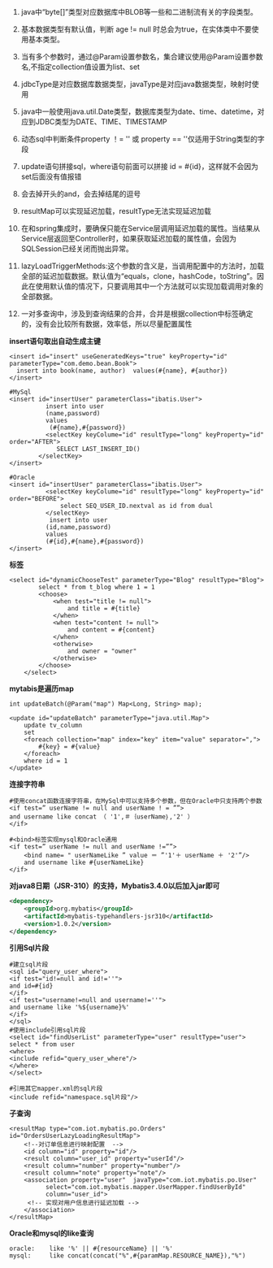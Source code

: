 1. java中“byte[]”类型对应数据库中BLOB等一些和二进制流有关的字段类型。

2. 基本数据类型有默认值，判断 age != null 时总会为true，在实体类中不要使用基本类型。

3. 当有多个参数时，通过@Param设置参数名，集合建议使用@Param设置参数名,不指定collection值设置为list、set

4. jdbcType是对应数据库数据类型，javaType是对应java数据类型，映射时使用

5. java中一般使用java.util.Date类型，数据库类型为date、time、datetime，对应到JDBC类型为DATE、TIME、TIMESTAMP

6. 动态sql中判断条件property ！= '' 或 property == ''仅适用于String类型的字段

7. update语句拼接sql，where语句前面可以拼接 id = #{id}，这样就不会因为set后面没有值报错

8. 会去掉开头的and，会去掉结尾的逗号

9. resultMap可以实现延迟加载，resultType无法实现延迟加载

10. 在和spring集成时，要确保只能在Service层调用延迟加载的属性。当结果从Service层返回至Controller时，如果获取延迟加载的属性值，会因为SQLSession已经关闭而抛出异常。

11. lazyLoadTriggerMethods:这个参数的含义是，当调用配置中的方法时，加载全部的延迟加载数据。默认值为“equals，clone，hashCode，toString”。因此在使用默认值的情况下，只要调用其中一个方法就可以实现加载调用对象的全部数据。

12. 一对多查询中，涉及到查询结果的合并，合并是根据collection中标签确定的，没有会比较所有数据，效率低，所以尽量配置属性



**insert语句取出自动生成主键**

~~~mysql
<insert id="insert" useGeneratedKeys="true" keyProperty="id" parameterType="com.demo.bean.Book"> 
  insert into book(name, author)  values(#{name}, #{author})  
</insert>
~~~

~~~mysql
#MySql
<insert id="insertUser" parameterClass="ibatis.User">  
          insert into user  
          (name,password)  
          values  
           (#{name},#{password})   
          <selectKey keyColume="id" resultType="long" keyProperty="id" order="AFTER">   
             SELECT LAST_INSERT_ID()  
        </selectKey>   
</insert>

#Oracle
<insert id="insertUser" parameterClass="ibatis.User">  
          <selectKey keyColume="id" resultType="long" keyProperty="id" order="BEFORE">  
              select SEQ_USER_ID.nextval as id from dual  
          </selectKey>  
           insert into user  
          (id,name,password)  
          values  
          (#{id},#{name},#{password})  
</insert>

~~~



**标签<choose>**

~~~
<select id="dynamicChooseTest" parameterType="Blog" resultType="Blog"> 
        select * from t_blog where 1 = 1  
        <choose> 
            <when test="title != null"> 
                and title = #{title} 
            </when> 
            <when test="content != null"> 
                and content = #{content} 
            </when> 
            <otherwise> 
                and owner = "owner" 
            </otherwise> 
        </choose> 
    </select> 

~~~

**mytabis是遍历map**

~~~
int updateBatch(@Param("map") Map<Long, String> map); 
 
<update id="updateBatch" parameterType="java.util.Map"> 
    update tv_column 
    set 
    <foreach collection="map" index="key" item="value" separator=","> 
        #{key} = #{value} 
    </foreach> 
    where id = 1 
</update>
~~~



**连接字符串**

~~~
#使用concat函数连接字符串，在MySql中可以支持多个参数，但在Oracle中只支持两个参数 
<if test=” userName != null and userName ! = ””> 
and username like concat （ '1',＃｛userName｝,'2' ） 
</if> 
 
#<bind>标签实现mysql和Oracle通用 
<if test=” userName != null and userName !=””>  
    <bind name= " userNameLike ” value ＝ ”'1'＋ userName ＋ '2'”/> 
    and username like #{userNameLike}  
</if> 
~~~



**对java8日期（JSR-310）的支持，Mybatis3.4.0以后加入jar即可**

~~~xml
<dependency> 
    <groupId>org.mybatis</groupId> 
    <artifactId>mybatis-typehandlers-jsr310</artifactId> 
    <version>1.0.2</version> 
</dependency>
~~~



**引用Sql片段**

~~~
#建立sql片段 
<sql id="query_user_where"> 
<if test="id!=null and id!=''"> 
and id=#{id} 
</if> 
<if test="username!=null and username!=''"> 
and username like '%${username}%' 
</if> 
</sql> 
#使用include引用sql片段 
<select id="findUserList" parameterType="user" resultType="user"> 
select * from user 
<where> 
<include refid="query_user_where"/> 
</where> 
</select> 
  
#引用其它mapper.xml的sql片段 
<include refid="namespace.sql片段"/> 
~~~



**子查询**

~~~
<resultMap type="com.iot.mybatis.po.Orders" id="OrdersUserLazyLoadingResultMap"> 
    <!--对订单信息进行映射配置  --> 
    <id column="id" property="id"/> 
    <result column="user_id" property="userId"/> 
    <result column="number" property="number"/> 
    <result column="note" property="note"/> 
    <association property="user"  javaType="com.iot.mybatis.po.User" 
          select="com.iot.mybatis.mapper.UserMapper.findUserById" 
          column="user_id"> 
     <!-- 实现对用户信息进行延迟加载 --> 
    </association> 
</resultMap>
~~~



**Oracle和mysql的like查询**

~~~
oracle:    like '%' || #{resourceName} || '%' 
mysql:     like concat(concat("%",#{paramMap.RESOURCE_NAME}),"%")
~~~


